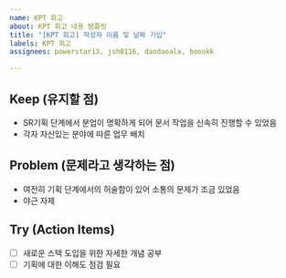```yaml
---
name: KPT 회고
about: KPT 회고 내용 템플릿
title: "[KPT 회고] 작성자 이름 및 날짜 기입"
labels: KPT 회고
assignees: powerstar13, jsh0116, daodaoala, boookk

---
```


## Keep (유지할 점)
* SR기획 단계에서 분업이 명확하게 되어 문서 작업을 신속히 진행할 수 있었음
* 각자 자신있는 분야에 따른 업무 배치

## Problem (문제라고 생각하는 점)
* 여전히 기획 단계에서의 허술함이 있어 소통의 문제가 조금 있었음
* 야근 자제

## Try (Action Items)
- [ ] 새로운 스택 도입을 위한 자세한 개념 공부
- [ ] 기획에 대한 이해도 점검 필요
